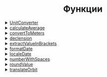 <h1 align="center">Функции</h1>

<details>
  <summary><a href="../src/features/asteroids-unit-filter/helpers/unitConverter/unitConverter.ts">UnitConverter</a></summary>

> Назначение: конвертация цифрового значения в формат отображения с единицами измерения

#### Аргументы

```
type: 'distance' | 'velocity' | 'diameter' - тип конвертируемого значения
units: ['astronomical' | 'lunar' | 'kilometers' | 'miles' | 'kilometers_per_second' | 'kilometers_per_hour' | 'miles_per_hour' | 'meters' | 'miles' | 'feet'] - массив единиц измерения (каждому типу соответствуют свои единицы измерения) для конвертации
values: number[] - массив значений для выбранных единиц измерения
```

### Использование

```
const distance = new UnitConverter('distance', ['kilometers', 'meters']);
const [kilometers, meters] = distance.convertValue([0.156, 156]);

console.log(kilometers + 'или' + meters); // Output: 0.156 км или 156 метров
```

</details>

<details>
  <summary><a href="../src/shared/utils/calculateAverage.ts">calculateAverage</a></summary>

> Назначение: вычисление среднего значения числовых элементов

#### Аргументы

```
args: number[] - массив чисел
```

### Использование

```
const avg = calculateAverage(5, 10, 15);

console.log(avg); //Output: 10
```

</details>

<details>
  <summary><a href="../src/shared/utils/convertToMeters.ts">convertToMeters</a></summary>

> Назначение: конвертация значения в метры (необходимо для конвертации диаметральных значений для определения размера иконки в разных единицах измерения)

#### Аргументы

```
value: number - число для конвертации
fromUnit: 'kilometers' | 'meters' | 'miles' | 'feet' - единица измерения входного числа
```

### Использование

```
const convertedValue = convertToMeters(1000, 'kilometers');

console.log(convertedValue); //Output: 1000000
```

</details>

<details>
  <summary><a href="../src/shared/utils/declension.ts">declension</a></summary>

> Назначение: определение склонения выбранного числа

#### Аргументы

```
number: number - число для конвертации
words: [string, string, string] - массив слов в определенном падеже
```

### Использование

```
const value = 2;
const getDeclension = declension(value, ['астероид', 'астероида', 'астероидов']);

console.log(value + ' ' + getDeclension); //Output: 2 астероида
```

</details>

<details>
  <summary><a href="../src/shared/utils/extractValueInBrackets.ts">extractValueInBrackets</a></summary>

> Назначение: извлекает значение из скобок () и удаляет лишние элементы

#### Аргументы

```
input: string - входящая строка
```

### Использование

```
const input = "123 (2006 GB)";
const converted = extractValueInBrackets(input);

console.log(converted); //Output: 2006 GB
```

</details>

<details>
  <summary><a href="../src/shared/utils/formatDate.ts">formatDate</a></summary>

> Назначение: конвертирует дату формата "2023-08-01" в формат "01 авг 2023"

#### Аргументы

```
dateString: string - входящая дата
```

### Использование

```
const input = "2023-08-01";
const converted = formatDate(input);

console.log(converted); //Output: "01 авг 2023"
```

</details>

<details>
  <summary><a href="../src/shared/utils/localeDate.ts">localeDate</a></summary>

> Назначение: конвертирует время формата "1900-Feb-09 15:16" в формат "09 фев. 1900 г., 15:16"

#### Аргументы

```
date: string - входящая дата
```

### Использование

```
const input = "1900-Feb-09 15:16";
const converted = localeDate(input);

console.log(converted); //Output: "09 фев. 1900 г., 15:16"
```

</details>

<details>
  <summary><a href="../src/shared/utils/numberWithSpaces.ts">numberWithSpaces</a></summary>

> Назначение: добавляет пробелы для числе формата "1000000" > "1 000 000"

#### Аргументы

```
x: number - входящее число
```

### Использование

```
const input = 1000000;
const converted = numberWithSpaces(input);

console.log(converted); //Output: "1 000 000"
```

</details>

<details>
  <summary><a href="../src/shared/utils/roundValue.ts">roundValue</a></summary>

> Назначение: округляет число и выводит результат округления, а также true или false если значение больше 1.

#### Аргументы

```
value: number - входящее число
```

### Использование

```
const input = 1000.12315;
const { result, isRounded } = roundValue(input);

console.log(result + ' ' + isRounded); //Output: 1000 true

const floatInput = 0.31254252;
const { result, isRounded } = roundValue(floatInput);

console.log(result + ' ' + isRounded); //Output: 0.312 false
```

</details>

<details>
  <summary><a href="../src/shared/utils/translateOrbit.ts">translateOrbit</a></summary>

> Назначение: переводит название планет солнечной системы на русский язык

#### Аргументы

```
orbit_name: string - входящая строка
```

### Использование

```
const input = "Venus";
const converted = translateOrbit(input);

console.log(converted); //Output: "Венера"
```

</details>
